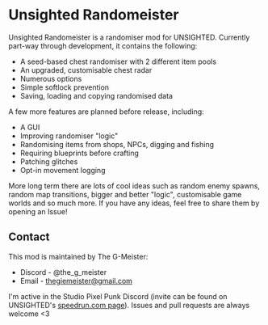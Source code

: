 # Unsighted Randomeister

Unsighted Randomeister is a randomiser mod for UNSIGHTED. Currently part-way through development, it contains the following:
* A seed-based chest randomiser with 2 different item pools
* An upgraded, customisable chest radar
* Numerous options
* Simple softlock prevention
* Saving, loading and copying randomised data

A few more features are planned before release, including:
* A GUI
* Improving randomiser "logic"
* Randomising items from shops, NPCs, digging and fishing
* Requiring blueprints before crafting
* Patching glitches
* Opt-in movement logging

More long term there are lots of cool ideas such as random enemy spawns, random map transitions, bigger and better "logic", customisable game worlds and so much more. If you have any ideas, feel free to share them by opening an Issue!

## Contact

This mod is maintained by The G-Meister:
* Discord - @the_g_meister
* Email - [thegiemeister@gmail.com](mailto:thegiemeister@gmail.com)

I'm active in the Studio Pixel Punk Discord (invite can be found on UNSIGHTED's [speedrun.com page](https://www.speedrun.com/unsighted)). Issues and pull requests are always welcome \<3